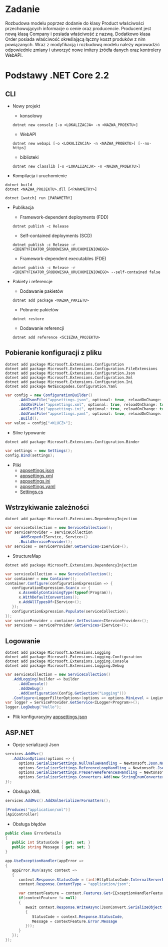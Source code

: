 # Zadanie
Rozbudowa modelu poprzez dodanie do klasy Product właściwości przechowujących informacje o cenie oraz producencie. Producent jest nową klasą Company i posiada właściwość z nazwą. Dodatkowo klasa Order posiada właściwość określającą łączny koszt produków z nim powiązanych. Wraz z modyfikacją i rozbudową modelu należy wprowadzić odpowiednie zmiany i utworzyć nowe imitery źródła danych oraz kontrolery WebAPI.

# Podstawy .NET Core 2.2

## CLI
* Nowy projekt
  * konsolowy
  ```
  dotnet new console [-o <LOKALIZACJA> -n <NAZWA_PROEKTU>]
  ```
  * WebAPI
  ```
  dotnet new webapi [-o <LOKALIZACJA> -n <NAZWA_PROEKTU>] [--no-https]
  ```
  * biblioteki
  ```
  dotnet new classlib [-o <LOKALIZACJA> -n <NAZWA_PROEKTU>]
  ```

* Kompilacja i uruchomienie
```
dotnet build
dotnet <NAZWA_PROJEKTU>.dll [<PARAMETRY>]
```
```
dotnet [watch] run [PARAMETRY]
```

* Publikacja
  * Framework-dependent deployments (FDD)
  ```
  dotnet publish -c Release
  ```
  * Self-contained deployments (SCD)
  ```
  dotnet publish -c Release -r <IDENTYFIKATOR_ŚRODOWISKA_URUCHOMIENIOWEGO>
  ```
  * Framework-dependent executables (FDE)
  ```
  dotnet publish -c Release -r <IDENTYFIKATOR_ŚRODOWISKA_URUCHOMIENIOWEGO> --self-contained false
  ```

* Pakiety i referencje
  * Dodawanie pakietów
  ```
  dotnet add package <NAZWA_PAKIETU>
  ```
  * Pobranie pakietów
  ```
  dotnet restore
  ```
  * Dodawanie referencji
  ```
  dotnet add reference <ŚCIEŻKA_PROJEKTU>
  ```

## Pobieranie konfiguracji z pliku
```
dotnet add package Microsoft.Extensions.Configuration
dotnet add package Microsoft.Extensions.Configuration.FileExtensions
dotnet add package Microsoft.Extensions.Configuration.Json
dotnet add package Microsoft.Extensions.Configuration.Xml
dotnet add package Microsoft.Extensions.Configuration.Ini
dotnet add package NetEscapades.Configuration.Yaml
```
``` c#
var config = new ConfigurationBuilder()
      .AddJsonFile("appsettings.json", optional: true, reloadOnChange: true)
      .AddXmlFile("appsettings.xml", optional: true, reloadOnChange: true)
      .AddIniFile("appsettings.ini", optional: true, reloadOnChange: true)
      .AddYamlFile("appsettings.yaml", optional: true, reloadOnChange: true)
      .Build();
var value = config["<KLUCZ>"];
```

* Silne typowanie
```
dotnet add package Microsoft.Extensions.Configuration.Binder
```
``` c#
var settings = new Settings();
config.Bind(settings);
```

* Pliki
  * [appsettings.json](Core.Basics.Program/appsettings.json)
  * [appsettings.xml](Core.Basics.Program/appsettings.xml)
  * [appsettings.ini](Core.Basics.Program/appsettings.ini)
  * [appsettings.yaml](Core.Basics.Program/appsettings.yaml)
  * [Settings.cs](Core.Basics.Program/Models/Settings.cs)

## Wstrzykiwanie zależności
```
dotnet add package Microsoft.Extensions.DependencyInjection
```
``` c#
var serviceCollection = new ServiceCollection();
var serviceProvider = serviceCollection
      .AddScoped<IService, Service>()
      .BuildServiceProvider();
var services = serviceProvider.GetServices<IService>();
```
* StructureMap
```
dotnet add package Microsoft.Extensions.DependencyInjection
```
``` c#
var serviceCollection = new ServiceCollection();
var container = new Container();
container.Configure(configurationExpression => {
   configurationExpression.Scan(x => {
      x.AssemblyContainingType(typeof(Program));
      x.WithDefaultConventions();
      x.AddAllTypesOf<IService>();
   });
   configurationExpression.Populate(serviceCollection);
});
var serviceProvider = container.GetInstance<IServiceProvider>();
var services = serviceProvider.GetServices<IService>();
```

## Logowanie
```
dotnet add package Microsoft.Extensions.Logging
dotnet add package Microsoft.Extensions.Logging.Configuration
dotnet add package Microsoft.Extensions.Logging.Console
dotnet add package Microsoft.Extensions.Logging.Debug
```
``` c#
var serviceCollection = new ServiceCollection()
   .AddLogging(builder => builder
      .AddConsole()
      .AddDebug()
      .AddConfiguration(Config.GetSection("Logging")))
   .Configure<LoggerFilterOptions>(options => options.MinLevel = LogLevel.Debug);
var logger = ServiceProvider.GetService<ILogger<Program>>();
logger.LogDebug("Hello");
```
* Plik konfiguracyjny
[appsettings.json](Core.Basics.Program/appsettings.json)

## ASP.NET

* Opcje serializacji Json
``` c#
services.AddMvc()
   .AddJsonOptions(options => {
      options.SerializerSettings.NullValueHandling = Newtonsoft.Json.NullValueHandling.Ignore;
      options.SerializerSettings.ReferenceLoopHandling = Newtonsoft.Json.ReferenceLoopHandling.Ignore;
      options.SerializerSettings.PreserveReferencesHandling = Newtonsoft.Json.PreserveReferencesHandling.Objects;
      options.SerializerSettings.Converters.Add(new StringEnumConverter(camelCaseText: true));
});
```

* Obsługa XML
``` c#
services.AddMvc().AddXmlSerializerFormatters();
```
``` c#
[Produces("application/xml")]
[ApiController]
```

* Obsługa błędów
``` c#
public class ErrorDetails
{
   public int StatusCode { get; set; }
   public string Message { get; set; }
}
```
``` c#
app.UseExceptionHandler(appError =>
{
   appError.Run(async context =>
   {
      context.Response.StatusCode = (int)HttpStatusCode.InternalServerError;
      context.Response.ContentType = "application/json";

      var contextFeature = context.Features.Get<IExceptionHandlerFeature>();
      if(contextFeature != null)
      {
         await context.Response.WriteAsync(JsonConvert.SerializeObject(new ErrorDetails()
         {
            StatusCode = context.Response.StatusCode,
            Message = contextFeature.Error.Message
         }));
      }
   });
});
```
